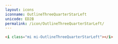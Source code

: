 ```yaml
---
layout: icons
iconname: OutlineThreeQuarterStarLeft
unicode: ED2B
permalink: /icon/OutlineThreeQuarterStarLeft/
---
```


``` html
<i class="mi mi-OutlineThreeQuarterStarLeft"></i>
```

